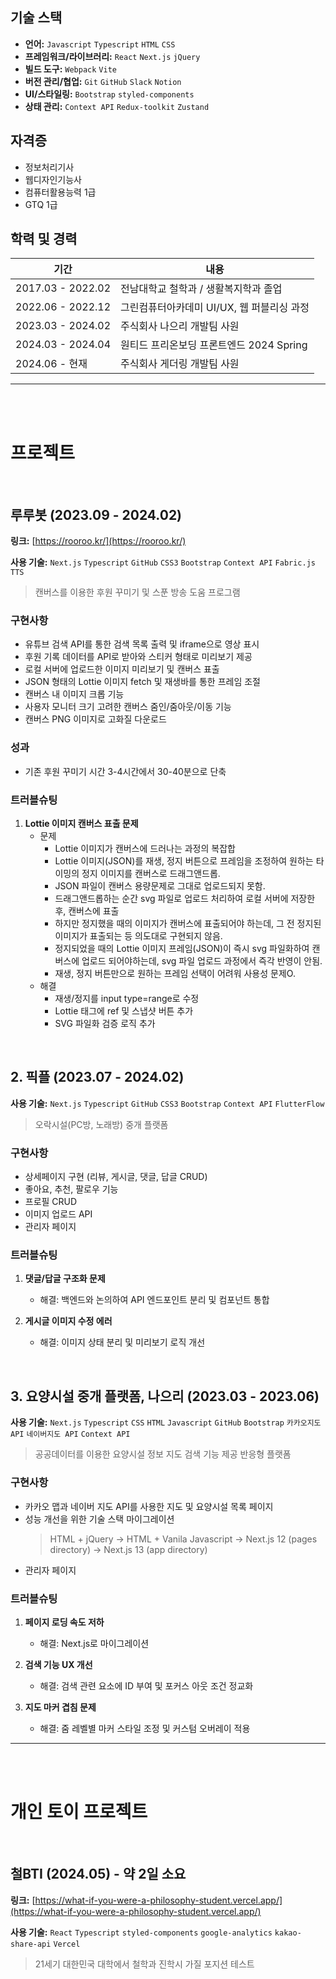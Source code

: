 

## 기술 스택

- **언어:** `Javascript` `Typescript` `HTML` `CSS`
- **프레임워크/라이브러리:** `React` `Next.js` `jQuery`
- **빌드 도구:** `Webpack` `Vite`
- **버전 관리/협업:** `Git` `GitHub` `Slack` `Notion`
- **UI/스타일링:** `Bootstrap` `styled-components`
- **상태 관리:** `Context API` `Redux-toolkit` `Zustand`

## 자격증

- 정보처리기사
- 웹디자인기능사
- 컴퓨터활용능력 1급
- GTQ 1급

## 학력 및 경력

| 기간              | 내용                                       |
| ----------------- | ------------------------------------------ |
| 2017.03 - 2022.02 | 전남대학교 철학과 / 생활복지학과 졸업      |
| 2022.06 - 2022.12 | 그린컴퓨터아카데미 UI/UX, 웹 퍼블리싱 과정 |
| 2023.03 - 2024.02 | 주식회사 나으리 개발팀 사원                |
| 2024.03 - 2024.04 | 원티드 프리온보딩 프론트엔드 2024 Spring   |
| 2024.06 - 현재    | 주식회사 게더링 개발팀 사원                |

---

<br />
<br />

# 프로젝트

<br />

## 루루봇 (2023.09 - 2024.02)

**링크:** [https://rooroo.kr/](https://rooroo.kr/)

**사용 기술:** `Next.js` `Typescript` `GitHub` `CSS3` `Bootstrap` `Context API` `Fabric.js` `TTS`

> 캔버스를 이용한 후원 꾸미기 및 스푼 방송 도움 프로그램

### 구현사항

- 유튜브 검색 API를 통한 검색 목록 출력 및 iframe으로 영상 표시
- 후원 기록 데이터를 API로 받아와 스티커 형태로 미리보기 제공
- 로컬 서버에 업로드한 이미지 미리보기 및 캔버스 표출
- JSON 형태의 Lottie 이미지 fetch 및 재생바를 통한 프레임 조절
- 캔버스 내 이미지 크롭 기능
- 사용자 모니터 크기 고려한 캔버스 줌인/줌아웃/이동 기능
- 캔버스 PNG 이미지로 고화질 다운로드

### 성과

- 기존 후원 꾸미기 시간 3-4시간에서 30-40분으로 단축

### 트러블슈팅

1. **Lottie 이미지 캔버스 표출 문제**
   - 문제
     - Lottie 이미지가 캔버스에 드러나는 과정의 복잡합
     - Lottie 이미지(JSON)를 재생, 정지 버튼으로 프레임을 조정하여 원하는 타이밍의 정지 이미지를 캔버스로 드래그앤드롭.
     - JSON 파일이 캔버스 용량문제로 그대로 업로드되지 못함.
     - 드래그앤드롭하는 순간 svg 파일로 업로드 처리하여 로컬 서버에 저장한 후, 캔버스에 표출
     - 하지만 정지했을 때의 이미지가 캔버스에 표출되어야 하는데, 그 전 정지된 이미지가 표출되는 등 의도대로 구현되지 않음.
     - 정지되었을 때의 Lottie 이미지 프레임(JSON)이 즉시 svg 파일화하여 캔버스에 업로드 되어야하는데, svg 파일 업로드 과정에서 즉각 반영이 안됨.
     - 재생, 정지 버튼만으로 원하는 프레임 선택이 어려워 사용성 문제O.
   - 해결
     - 재생/정지를 input type=range로 수정
     - Lottie 태그에 ref 및 스냅샷 버튼 추가
     - SVG 파일화 검증 로직 추가

<br />

## 2. 픽플 (2023.07 - 2024.02)

**사용 기술:** `Next.js` `Typescript` `GitHub` `CSS3` `Bootstrap` `Context API` `FlutterFlow`

> 오락시설(PC방, 노래방) 중개 플랫폼

### 구현사항

- 상세페이지 구현 (리뷰, 게시글, 댓글, 답글 CRUD)
- 좋아요, 추천, 팔로우 기능
- 프로필 CRUD
- 이미지 업로드 API
- 관리자 페이지

### 트러블슈팅

1. **댓글/답글 구조화 문제**

   - 해결: 백엔드와 논의하여 API 엔드포인트 분리 및 컴포넌트 통합

2. **게시글 이미지 수정 에러**
   - 해결: 이미지 상태 분리 및 미리보기 로직 개선

<br />

## 3. 요양시설 중개 플랫폼, 나으리 (2023.03 - 2023.06)

**사용 기술:** `Next.js` `Typescript` `CSS` `HTML` `Javascript` `GitHub` `Bootstrap` `카카오지도 API` `네이버지도 API` `Context API`

> 공공데이터를 이용한 요양시설 정보 지도 검색 기능 제공 반응형 플랫폼

### 구현사항

- 카카오 맵과 네이버 지도 API를 사용한 지도 및 요양시설 목록 페이지
- 성능 개선을 위한 기술 스택 마이그레이션
  > HTML + jQuery → HTML + Vanila Javascript → Next.js 12 (pages directory) → Next.js 13 (app directory)
- 관리자 페이지

### 트러블슈팅

1. **페이지 로딩 속도 저하**

   - 해결: Next.js로 마이그레이션

2. **검색 기능 UX 개선**

   - 해결: 검색 관련 요소에 ID 부여 및 포커스 아웃 조건 정교화

3. **지도 마커 겹침 문제**
   - 해결: 줌 레벨별 마커 스타일 조정 및 커스텀 오버레이 적용

---

<br />
<br />

# 개인 토이 프로젝트

<br />

## 철BTI (2024.05) - 약 2일 소요

**링크:** [https://what-if-you-were-a-philosophy-student.vercel.app/](https://what-if-you-were-a-philosophy-student.vercel.app/)

**사용 기술:** `React` `Typescript` `styled-components` `google-analytics` `kakao-share-api` `Vercel`

> 21세기 대한민국 대학에서 철학과 진학시 가질 포지션 테스트
